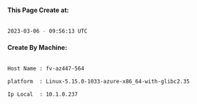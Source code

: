 
   
#### This Page Create at:

```bash

2023-03-06 - 09:56:13 UTC

```

#### Create By Machine:

```bash

Host Name : fv-az447-564

platform  : Linux-5.15.0-1033-azure-x86_64-with-glibc2.35

Ip Local  : 10.1.0.237

```

